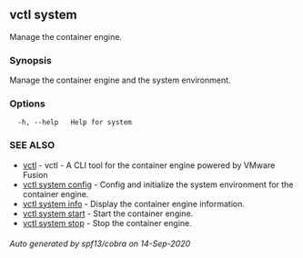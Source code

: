 ## vctl system

Manage the container engine.

### Synopsis

Manage the container engine and the system environment.

### Options

```
  -h, --help   Help for system
```

### SEE ALSO

* [vctl](vctl.md)	 - vctl - A CLI tool for the container engine powered by VMware Fusion
* [vctl system config](vctl_system_config.md)	 - Config and initialize the system environment for the container engine.
* [vctl system info](vctl_system_info.md)	 - Display the container engine information.
* [vctl system start](vctl_system_start.md)	 - Start the container engine.
* [vctl system stop](vctl_system_stop.md)	 - Stop the container engine.

###### Auto generated by spf13/cobra on 14-Sep-2020
